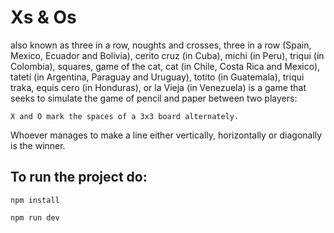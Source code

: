 # Xs & Os

also known as three in a row, noughts and crosses, three in a row (Spain, Mexico, Ecuador and Bolivia), cerito cruz (in Cuba), michi (in Peru), triqui (in Colombia), squares, game of the cat, cat (in Chile, Costa Rica and Mexico), tatetí (in Argentina, Paraguay and Uruguay), totito (in Guatemala), triqui traka, equis cero (in Honduras), or la Vieja (in Venezuela) is a game that seeks to simulate the game of pencil and paper between two players:
 
    X and O mark the spaces of a 3x3 board alternately.

Whoever manages to make a line either vertically, horizontally or diagonally is the winner.

## To run the project do:

```
npm install
```

```
npm run dev
```



